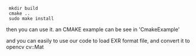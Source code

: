 ```
 mkdir build
 cmake ..
 sudo make install
```

then you can use it.
an CMAKE example can be see in 'CmakeExample'

and you can easily to use our code to load EXR format file, and convert it to opencv cv::Mat
